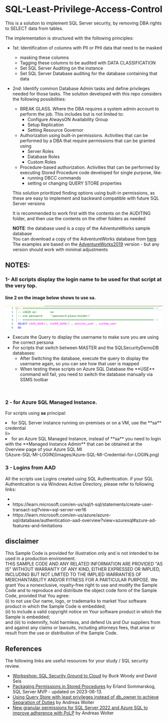 # SQL-Least-Privilege-Access-Control

This is a solution to implement SQL Server security, by removing DBA rights to SELECT data from tables.<br>

The implementation is structured with the following principles:

- 1st: Identification of columns with PII or PHI data that need to be masked

  - masking these columns
  - Tagging these columns to be audited with DATA CLASSIFICATION
  - Set SQL Server Auditing on the instance
  - Set SQL Server Database auditing for the database containing that data

- 2nd: Identify common Database Admin tasks and define privileges needed for those tasks. The solution developed with this repo considers the following possibilities:
  - BREAK GLASS. Where the DBA requires a system admin account to perform the job. This includes but is not limited to:
    - Configure AlwaysON Availability Group
    - Setup Replication
    - Setting Resource Governor
  - Authorization using built-in permissions. Activities that can be performed by a DBA that require permissions that can be granted using
    - Server Roles
    - Database Roles
    - Custom Roles
  - Procedure-based authorization. Activities that can be performed by executing Stored Procedure code developed for single purpose, like:
    - running DBCC commands
    - setting or changing QUERY STORE properties
  

  This solution prioritized finding options using built-in permissions, as these are easy to implement and backward compatible with future SQL Server versions

  It is recommended to work first with the contents on the AUDITING folder, and then use the contents on the other folders as needed

  **NOTE**: the database used is a copy of the AdventureWorks sample database<br>
  You can download a copy of the AdventureWorks database from [here](https://github.com/Microsoft/sql-server-samples/releases/download/adventureworks/AdventureWorks2019.bak)<br>
  The examples are based on the [AdventureWorks2019](https://github.com/Microsoft/sql-server-samples/releases/download/adventureworks/AdventureWorks2019.bak) version - but any version should work with minimal adjustments<br>

## NOTES: 

### 1-  All scripts display the **login name** to be used for that script at the very top.<br>
#### line 2 on the image below shows to use **sa**.
![Login Information](images/Username-Password-to-use.png)
<br>
<ul>
<li>Execute the Query to display the username to make sure you are using the correct persona</li>
<li>For scripts that switch between MASTER and the SQLSecurityDemoDB databases:<ul>
  <li>After Switching the database, execute the query to display the username again, so you can see how that user is mapped</li>
  <li>When testing these scripts on Azure SQL Database the **USE** command will fail, you need to switch the database manually via SSMS toolbar</li>
  </ul>
</ul>
<br>

### 2 - for Azure SQL Managed Instance.<br>

For scripts using **sa** principal:<br>
<li>for SQL Server instance running on-premises or on a VM, use the **sa** credential</li>li>
<li>for an Azure SQL Managed Instance, instead of **sa** you need to login with the **Managed Instance Admin** that can be obtained at the Overview page of your Azure SQL MI</li>
</ul>
![Azure-SQL-MI-LOGIN](images/Azure-SQL-MI-Credential-for-LOGIN.png)
<br>

### 3 - Logins from AAD<br>

All the scripts use Logins created using SQL Authentication. 
if your SQL Authentication is via Windows Active Directory, please refer to following links:<ul>
<li></li>
<li>https://learn.microsoft.com/en-us/sql/t-sql/statements/create-user-transact-sql?view=sql-server-ver16</li>
<li>https://learn.microsoft.com/en-us/azure/azure-sql/database/authentication-aad-overview?view=azuresql#azure-ad-features-and-limitations</li>
</ul>

## disclaimer

  This Sample Code is provided for illustration only and is not intended to be used in a production environment.<br>
  THIS SAMPLE CODE AND ANY RELATED INFORMATION ARE PROVIDED "AS IS" WITHOUT WARRANTY OF ANY KIND, EITHER EXPRESSED OR IMPLIED, INCLUDING BUT
  NOT LIMITED TO THE IMPLIED WARRANTIES OF MERCHANTABILITY AND/OR FITNESS FOR A PARTICULAR 
  PURPOSE.  We grant You a nonexclusive, royalty-free right to use and modify the Sample Code
  and to reproduce and distribute the object code form of the Sample Code, provided that You
  agree:<br> 
    (i) to not use Our name, logo, or trademarks to market Your software product in which the Sample Code is embedded;<br>
    (ii) to include a valid copyright notice on Your software product in which the Sample is embedded;<br>
    and (iii) to indemnify, hold harmless, and defend Us and Our suppliers from and against any claims or lawsuits, including attorneys fees, that arise or result from the use or distribution of the Sample Code.<br> 

## References

The following links are useful resources for your study / SQL security review.
- [Workpshop: SQL Security Ground to Cloud](https://github.com/David-Seis/SecureYourAzureData) by Buck Woody and David Seis<br>
- [Packaging Permissions in Stored Procedures](https://www.sommarskog.se/grantperm.html) by Erland Sommarskog, SQL Server MVP - updated on 2023-06-13.<br>
- [Using Query Store with least privileges instead of db_owner to achieve Separation of Duties](https://techcommunity.microsoft.com/t5/azure-sql-blog/using-query-store-with-least-privileges-instead-of-db-owner-to/ba-p/775177) by Andreas Wolter<br>
- [New granular permissions for SQL Server 2022 and Azure SQL to improve adherence with PoLP](https://techcommunity.microsoft.com/t5/sql-server-blog/new-granular-permissions-for-sql-server-2022-and-azure-sql-to/ba-p/3607507) by Andreas Wolter<br>
  
  
